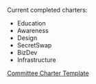 Current completed charters:

* Education
* Awareness
* Design
* SecretSwap
* BizDev
* Infrastructure 

[Committee Charter Template](https://docs.google.com/document/d/1vEq_BD6wOqVbFCbBcdVJ7XdSnjsECXXOVpsMb0r5bLw/edit?usp=sharing)
